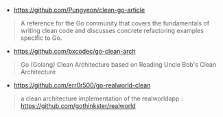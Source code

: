 - https://github.com/Pungyeon/clean-go-article
> A reference for the Go community that covers the fundamentals of writing clean code and discusses concrete refactoring examples specific to Go.
- https://github.com/bxcodec/go-clean-arch
> Go (Golang) Clean Architecture based on Reading Uncle Bob's Clean Architecture
- https://github.com/err0r500/go-realworld-clean
> a clean architecture implementation of the realworldapp : https://github.com/gothinkster/realworld